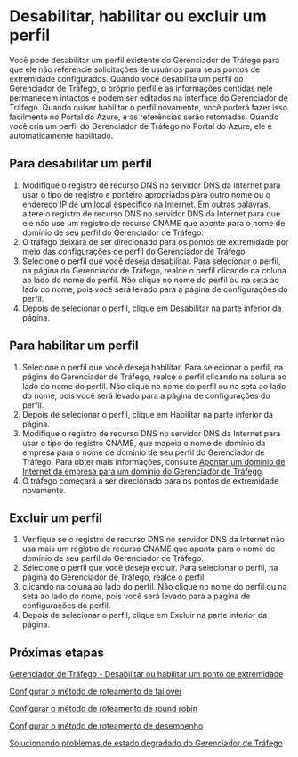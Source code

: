 <properties
   pageTitle="Desabilitar, habilitar ou excluir um perfil do Gerenciador de Tráfego| Microsoft Azure"
   description="Este artigo o ajudará a trabalhar com os perfis do Gerenciador de Tráfego."
   services="traffic-manager"
   documentationCenter="na"
   authors="joaoma"
   manager="carmonm"
   editor="tysonn" />
<tags 
   ms.service="traffic-manager"
   ms.devlang="na"
   ms.topic="article"
   ms.tgt_pltfrm="na"
   ms.workload="infrastructure-services"
   ms.date="03/22/2016"
   ms.author="joaoma" />

# Desabilitar, habilitar ou excluir um perfil


Você pode desabilitar um perfil existente do Gerenciador de Tráfego para que ele não referencie solicitações de usuários para seus pontos de extremidade configurados. Quando você desabilita um perfil do Gerenciador de Tráfego, o próprio perfil e as informações contidas nele permanecem intactos e podem ser editados na interface do Gerenciador de Tráfego. Quando quiser habilitar o perfil novamente, você poderá fazer isso facilmente no Portal do Azure, e as referências serão retomadas. Quando você cria um perfil do Gerenciador de Tráfego no Portal do Azure, ele é automaticamente habilitado.

## Para desabilitar um perfil

1. Modifique o registro de recurso DNS no servidor DNS da Internet para usar o tipo de registro e ponteiro apropriados para outro nome ou o endereço IP de um local específico na Internet. Em outras palavras, altere o registro de recurso DNS no servidor DNS da Internet para que ele não use um registro de recurso CNAME que aponte para o nome de domínio de seu perfil do Gerenciador de Tráfego.
1. O tráfego deixará de ser direcionado para os pontos de extremidade por meio das configurações de perfil do Gerenciador de Tráfego.
1. Selecione o perfil que você deseja desabilitar. Para selecionar o perfil, na página do Gerenciador de Tráfego, realce o perfil clicando na coluna ao lado do nome do perfil. Não clique no nome do perfil ou na seta ao lado do nome, pois você será levado para a página de configurações do perfil.
1. Depois de selecionar o perfil, clique em Desabilitar na parte inferior da página.

## Para habilitar um perfil

1. Selecione o perfil que você deseja habilitar. Para selecionar o perfil, na página do Gerenciador de Tráfego, realce o perfil clicando na coluna ao lado do nome do perfil. Não clique no nome do perfil ou na seta ao lado do nome, pois você será levado para a página de configurações do perfil.
1. Depois de selecionar o perfil, clique em Habilitar na parte inferior da página.
1. Modifique o registro de recurso DNS no servidor DNS da Internet para usar o tipo de registro CNAME, que mapeia o nome de domínio da empresa para o nome de domínio de seu perfil do Gerenciador de Tráfego. Para obter mais informações, consulte [Apontar um domínio de Internet da empresa para um domínio do Gerenciador de Tráfego](traffic-manager-point-internet-domain.md).
1. O tráfego começará a ser direcionado para os pontos de extremidade novamente.

## Excluir um perfil


1. Verifique se o registro de recurso DNS no servidor DNS da Internet não usa mais um registro de recurso CNAME que aponta para o nome de domínio de seu perfil do Gerenciador de Tráfego.
1. Selecione o perfil que você deseja excluir. Para selecionar o perfil, na página do Gerenciador de Tráfego, realce o perfil 
1. clicando na coluna ao lado do perfil. Não clique no nome do perfil ou na seta ao lado do nome, pois você será levado para a página de configurações do perfil.
1. Depois de selecionar o perfil, clique em Excluir na parte inferior da página.

## Próximas etapas

[Gerenciador de Tráfego - Desabilitar ou habilitar um ponto de extremidade](disable-or-enable-an-endpoint.md)

[Configurar o método de roteamento de failover](traffic-manager-configure-failover-routing-method.md)

[Configurar o método de roteamento de round robin](traffic-manager-configure-round-robin-routing-method.md)

[Configurar o método de roteamento de desempenho](traffic-manager-configure-performance-routing-method.md)

[Solucionando problemas de estado degradado do Gerenciador de Tráfego](traffic-manager-troubleshooting-degraded.md)

<!---HONumber=AcomDC_0323_2016-->